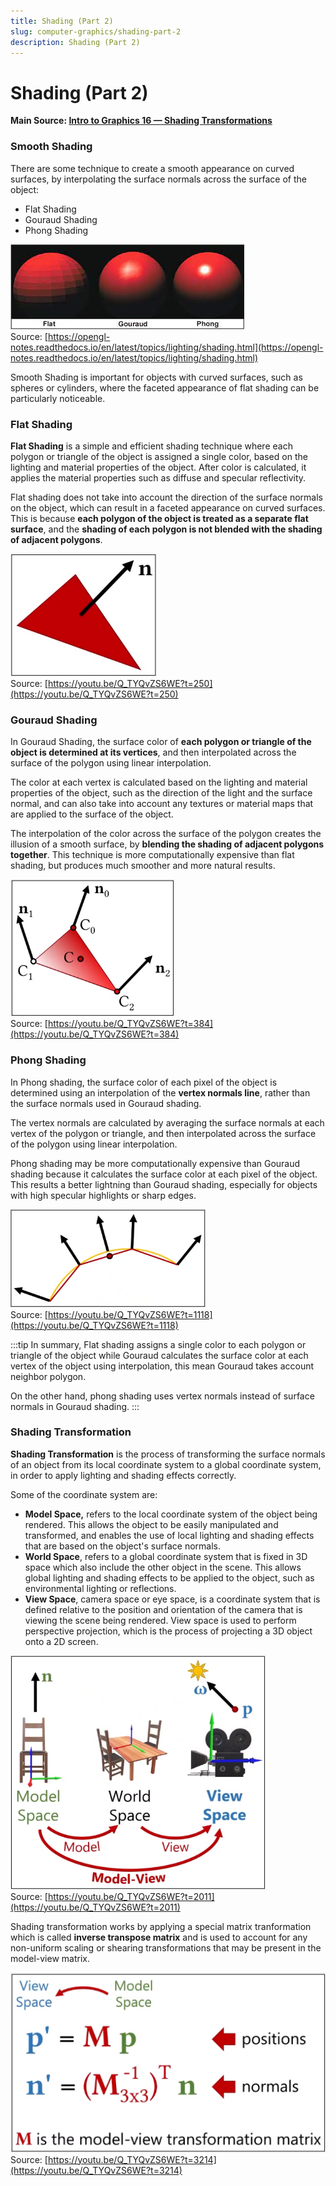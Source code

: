 ```yaml
---
title: Shading (Part 2)
slug: computer-graphics/shading-part-2
description: Shading (Part 2)
---
```


# Shading (Part 2)

**Main Source: [Intro to Graphics 16 — Shading Transformations](https://youtu.be/Q_TYQvZS6WE)**

### Smooth Shading

There are some technique to create a smooth appearance on curved surfaces, by interpolating the surface normals across the surface of the object:

- Flat Shading
- Gouraud Shading
- Phong Shading

![A sphere is shaded using these three different technique](./smooth-shading-comparison.png)  
Source: [https://opengl-notes.readthedocs.io/en/latest/topics/lighting/shading.html](https://opengl-notes.readthedocs.io/en/latest/topics/lighting/shading.html)

Smooth Shading is important for objects with curved surfaces, such as spheres or cylinders, where the faceted appearance of flat shading can be particularly noticeable.

### Flat Shading

**Flat Shading** is a simple and efficient shading technique where each polygon or triangle of the object is assigned a single color, based on the lighting and material properties of the object. After color is calculated, it applies the material properties such as diffuse and specular reflectivity.

Flat shading does not take into account the direction of the surface normals on the object, which can result in a faceted appearance on curved surfaces. This is because **each polygon of the object is treated as a separate flat surface**, and the **shading of each polygon is not blended with the shading of adjacent polygons**.

![A triangle with a normals line in the middle](./flat-shading.png)  
Source: [https://youtu.be/Q_TYQvZS6WE?t=250](https://youtu.be/Q_TYQvZS6WE?t=250)

### Gouraud Shading

In Gouraud Shading, the surface color of **each polygon or triangle of the object is determined at its vertices**, and then interpolated across the surface of the polygon using linear interpolation.

The color at each vertex is calculated based on the lighting and material properties of the object, such as the direction of the light and the surface normal, and can also take into account any textures or material maps that are applied to the surface of the object.

The interpolation of the color across the surface of the polygon creates the illusion of a smooth surface, by **blending the shading of adjacent polygons together**. This technique is more computationally expensive than flat shading, but produces much smoother and more natural results.

![A point inside triangle is interpolated using barycentric coordinates method](./gouraud-shading.png)  
Source: [https://youtu.be/Q_TYQvZS6WE?t=384](https://youtu.be/Q_TYQvZS6WE?t=384)

### Phong Shading

In Phong shading, the surface color of each pixel of the object is determined using an interpolation of the **vertex normals line**, rather than the surface normals used in Gouraud shading.

The vertex normals are calculated by averaging the surface normals at each vertex of the polygon or triangle, and then interpolated across the surface of the polygon using linear interpolation.

Phong shading may be more computationally expensive than Gouraud shading because it calculates the surface color at each pixel of the object. This results a better lightning than Gouraud shading, especially for objects with high specular highlights or sharp edges.

![A line is connected between surface normals](./phong-shading.png)  
Source: [https://youtu.be/Q_TYQvZS6WE?t=1118](https://youtu.be/Q_TYQvZS6WE?t=1118)

:::tip
In summary, Flat shading assigns a single color to each polygon or triangle of the object while Gouraud calculates the surface color at each vertex of the object using interpolation, this mean Gouraud takes account neighbor polygon.

On the other hand, phong shading uses vertex normals instead of surface normals in Gouraud shading.
:::

### Shading Transformation

**Shading Transformation** is the process of transforming the surface normals of an object from its local coordinate system to a global coordinate system, in order to apply lighting and shading effects correctly.

Some of the coordinate system are:

- **Model Space,** refers to the local coordinate system of the object being rendered. This allows the object to be easily manipulated and transformed, and enables the use of local lighting and shading effects that are based on the object's surface normals.
- **World Space**, refers to a global coordinate system that is fixed in 3D space which also include the other object in the scene. This allows global lighting and shading effects to be applied to the object, such as environmental lighting or reflections.
- **View Space**, camera space or eye space, is a coordinate system that is defined relative to the position and orientation of the camera that is viewing the scene being rendered. View space is used to perform perspective projection, which is the process of projecting a 3D object onto a 2D screen.

![Model space showing individual object, world space showing the actual word with various object, and view space showing canonical volume from the camera](./model-view-space.png)  
Source: [https://youtu.be/Q_TYQvZS6WE?t=2011](https://youtu.be/Q_TYQvZS6WE?t=2011)

Shading transformation works by applying a special matrix tranformation which is called **inverse transpose matrix** and is used to account for any non-uniform scaling or shearing transformations that may be present in the model-view matrix.

![The inverse transpose matrix](./inverse-transpose-matrix.png)  
Source: [https://youtu.be/Q_TYQvZS6WE?t=3214](https://youtu.be/Q_TYQvZS6WE?t=3214)
